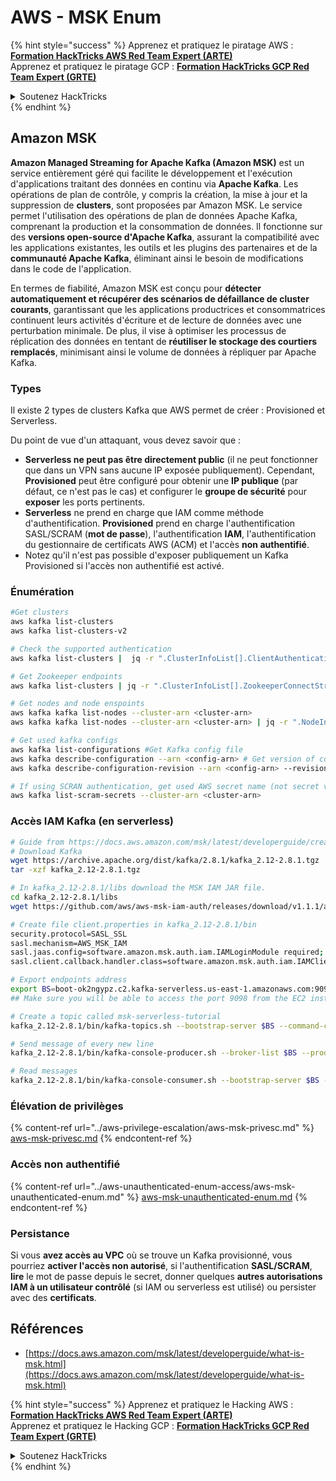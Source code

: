 # AWS - MSK Enum

{% hint style="success" %}
Apprenez et pratiquez le piratage AWS : <img src="/.gitbook/assets/image.png" alt="" data-size="line">[**Formation HackTricks AWS Red Team Expert (ARTE)**](https://training.hacktricks.xyz/courses/arte)<img src="/.gitbook/assets/image.png" alt="" data-size="line">\
Apprenez et pratiquez le piratage GCP : <img src="/.gitbook/assets/image (2).png" alt="" data-size="line">[**Formation HackTricks GCP Red Team Expert (GRTE)**<img src="/.gitbook/assets/image (2).png" alt="" data-size="line">](https://training.hacktricks.xyz/courses/grte)

<details>

<summary>Soutenez HackTricks</summary>

* Consultez les [**plans d'abonnement**](https://github.com/sponsors/carlospolop)!
* **Rejoignez le** 💬 [**groupe Discord**](https://discord.gg/hRep4RUj7f) ou le [**groupe Telegram**](https://t.me/peass) ou **suivez-nous** sur **Twitter** 🐦 [**@hacktricks\_live**](https://twitter.com/hacktricks\_live)**.**
* **Partagez des astuces de piratage en soumettant des PR aux** [**HackTricks**](https://github.com/carlospolop/hacktricks) et [**HackTricks Cloud**](https://github.com/carlospolop/hacktricks-cloud) dépôts GitHub.

</details>
{% endhint %}

## Amazon MSK

**Amazon Managed Streaming for Apache Kafka (Amazon MSK)** est un service entièrement géré qui facilite le développement et l'exécution d'applications traitant des données en continu via **Apache Kafka**. Les opérations de plan de contrôle, y compris la création, la mise à jour et la suppression de **clusters**, sont proposées par Amazon MSK.
Le service permet l'utilisation des opérations de plan de données Apache Kafka, comprenant la production et la consommation de données. Il fonctionne sur des **versions open-source d'Apache Kafka**, assurant la compatibilité avec les applications existantes, les outils et les plugins des partenaires et de la **communauté Apache Kafka**, éliminant ainsi le besoin de modifications dans le code de l'application.

En termes de fiabilité, Amazon MSK est conçu pour **détecter automatiquement et récupérer des scénarios de défaillance de cluster courants**, garantissant que les applications productrices et consommatrices continuent leurs activités d'écriture et de lecture de données avec une perturbation minimale. De plus, il vise à optimiser les processus de réplication des données en tentant de **réutiliser le stockage des courtiers remplacés**, minimisant ainsi le volume de données à répliquer par Apache Kafka.

### **Types**

Il existe 2 types de clusters Kafka que AWS permet de créer : Provisioned et Serverless.

Du point de vue d'un attaquant, vous devez savoir que :

* **Serverless ne peut pas être directement public** (il ne peut fonctionner que dans un VPN sans aucune IP exposée publiquement). Cependant, **Provisioned** peut être configuré pour obtenir une **IP publique** (par défaut, ce n'est pas le cas) et configurer le **groupe de sécurité** pour **exposer** les ports pertinents.
* **Serverless** ne prend en charge que IAM comme méthode d'authentification. **Provisioned** prend en charge l'authentification SASL/SCRAM (**mot de passe**), l'authentification **IAM**, l'authentification du gestionnaire de certificats AWS (ACM) et l'accès **non authentifié**.
* Notez qu'il n'est pas possible d'exposer publiquement un Kafka Provisioned si l'accès non authentifié est activé.

### Énumération
```bash
#Get clusters
aws kafka list-clusters
aws kafka list-clusters-v2

# Check the supported authentication
aws kafka list-clusters |  jq -r ".ClusterInfoList[].ClientAuthentication"

# Get Zookeeper endpoints
aws kafka list-clusters | jq -r ".ClusterInfoList[].ZookeeperConnectString, .ClusterInfoList[].ZookeeperConnectStringTls"

# Get nodes and node enspoints
aws kafka kafka list-nodes --cluster-arn <cluster-arn>
aws kafka kafka list-nodes --cluster-arn <cluster-arn> | jq -r ".NodeInfoList[].BrokerNodeInfo.Endpoints" # Get endpoints

# Get used kafka configs
aws kafka list-configurations #Get Kafka config file
aws kafka describe-configuration --arn <config-arn> # Get version of config
aws kafka describe-configuration-revision --arn <config-arn> --revision <version> # Get content of config version

# If using SCRAN authentication, get used AWS secret name (not secret value)
aws kafka list-scram-secrets --cluster-arn <cluster-arn>
```
### Accès IAM Kafka (en serverless)
```bash
# Guide from https://docs.aws.amazon.com/msk/latest/developerguide/create-serverless-cluster.html
# Download Kafka
wget https://archive.apache.org/dist/kafka/2.8.1/kafka_2.12-2.8.1.tgz
tar -xzf kafka_2.12-2.8.1.tgz

# In kafka_2.12-2.8.1/libs download the MSK IAM JAR file.
cd kafka_2.12-2.8.1/libs
wget https://github.com/aws/aws-msk-iam-auth/releases/download/v1.1.1/aws-msk-iam-auth-1.1.1-all.jar

# Create file client.properties in kafka_2.12-2.8.1/bin
security.protocol=SASL_SSL
sasl.mechanism=AWS_MSK_IAM
sasl.jaas.config=software.amazon.msk.auth.iam.IAMLoginModule required;
sasl.client.callback.handler.class=software.amazon.msk.auth.iam.IAMClientCallbackHandler

# Export endpoints address
export BS=boot-ok2ngypz.c2.kafka-serverless.us-east-1.amazonaws.com:9098
## Make sure you will be able to access the port 9098 from the EC2 instance (check VPS, subnets and SG)

# Create a topic called msk-serverless-tutorial
kafka_2.12-2.8.1/bin/kafka-topics.sh --bootstrap-server $BS --command-config client.properties --create --topic msk-serverless-tutorial --partitions 6

# Send message of every new line
kafka_2.12-2.8.1/bin/kafka-console-producer.sh --broker-list $BS --producer.config client.properties --topic msk-serverless-tutorial

# Read messages
kafka_2.12-2.8.1/bin/kafka-console-consumer.sh --bootstrap-server $BS --consumer.config client.properties --topic msk-serverless-tutorial --from-beginning
```
### Élévation de privilèges

{% content-ref url="../aws-privilege-escalation/aws-msk-privesc.md" %}
[aws-msk-privesc.md](../aws-privilege-escalation/aws-msk-privesc.md)
{% endcontent-ref %}

### Accès non authentifié

{% content-ref url="../aws-unauthenticated-enum-access/aws-msk-unauthenticated-enum.md" %}
[aws-msk-unauthenticated-enum.md](../aws-unauthenticated-enum-access/aws-msk-unauthenticated-enum.md)
{% endcontent-ref %}

### Persistance

Si vous **avez accès au VPC** où se trouve un Kafka provisionné, vous pourriez **activer l'accès non autorisé**, si l'authentification **SASL/SCRAM**, **lire** le mot de passe depuis le secret, donner quelques **autres autorisations IAM à un utilisateur contrôlé** (si IAM ou serverless est utilisé) ou persister avec des **certificats**.

## Références

* [https://docs.aws.amazon.com/msk/latest/developerguide/what-is-msk.html](https://docs.aws.amazon.com/msk/latest/developerguide/what-is-msk.html)

{% hint style="success" %}
Apprenez et pratiquez le Hacking AWS :<img src="/.gitbook/assets/image.png" alt="" data-size="line">[**Formation HackTricks AWS Red Team Expert (ARTE)**](https://training.hacktricks.xyz/courses/arte)<img src="/.gitbook/assets/image.png" alt="" data-size="line">\
Apprenez et pratiquez le Hacking GCP : <img src="/.gitbook/assets/image (2).png" alt="" data-size="line">[**Formation HackTricks GCP Red Team Expert (GRTE)**<img src="/.gitbook/assets/image (2).png" alt="" data-size="line">](https://training.hacktricks.xyz/courses/grte)

<details>

<summary>Soutenez HackTricks</summary>

* Consultez les [**plans d'abonnement**](https://github.com/sponsors/carlospolop)!
* **Rejoignez le** 💬 [**groupe Discord**](https://discord.gg/hRep4RUj7f) ou le [**groupe Telegram**](https://t.me/peass) ou **suivez-nous** sur **Twitter** 🐦 [**@hacktricks\_live**](https://twitter.com/hacktricks\_live)**.**
* **Partagez des astuces de hacking en soumettant des PR aux** [**HackTricks**](https://github.com/carlospolop/hacktricks) et [**HackTricks Cloud**](https://github.com/carlospolop/hacktricks-cloud) github repos.

</details>
{% endhint %}
